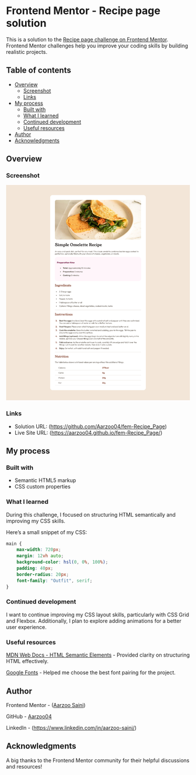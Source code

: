 # Frontend Mentor - Recipe page solution

This is a solution to the [Recipe page challenge on Frontend Mentor](https://www.frontendmentor.io/challenges/recipe-page-KiTsR8QQKm). Frontend Mentor challenges help you improve your coding skills by building realistic projects.

## Table of contents

- [Overview](#overview)
  - [Screenshot](#screenshot)
  - [Links](#links)
- [My process](#my-process)
  - [Built with](#built-with)
  - [What I learned](#what-i-learned)
  - [Continued development](#continued-development)
  - [Useful resources](#useful-resources)
- [Author](#author)
- [Acknowledgments](#acknowledgments)

## Overview

### Screenshot
![Solution Screenshot](Solution_Screenshot.png)


### Links

- Solution URL: (https://github.com/Aarzoo04/fem-Recipe_Page)
- Live Site URL: (https://aarzoo04.github.io/fem-Recipe_Page/)

## My process

### Built with

- Semantic HTML5 markup
- CSS custom properties

### What I learned

During this challenge, I focused on structuring HTML semantically and improving my CSS skills. 

Here’s a small snippet of my CSS:

```css
main {
    max-width: 720px;
    margin: 12vh auto;
    background-color: hsl(0, 0%, 100%);
    padding: 40px;
    border-radius: 20px;
    font-family: "Outfit", serif;
}
```

### Continued development

I want to continue improving my CSS layout skills, particularly with CSS Grid and Flexbox. Additionally, I plan to explore adding animations for a better user experience.

### Useful resources

[MDN Web Docs - HTML Semantic Elements](https://developer.mozilla.org/en-US/docs/Glossary/Semantics) - Provided clarity on structuring HTML effectively.

[Google Fonts](https://fonts.google.com/) - Helped me choose the best font pairing for the project.

## Author

Frontend Mentor - ([Aarzoo Saini](https://www.frontendmentor.io/profile/Aarzoo04))

GitHub - [Aarzoo04](https://github.com/Aarzoo04)

LinkedIn - (https://www.linkedin.com/in/aarzoo-saini/)

## Acknowledgments

A big thanks to the Frontend Mentor community for their helpful discussions and resources!
